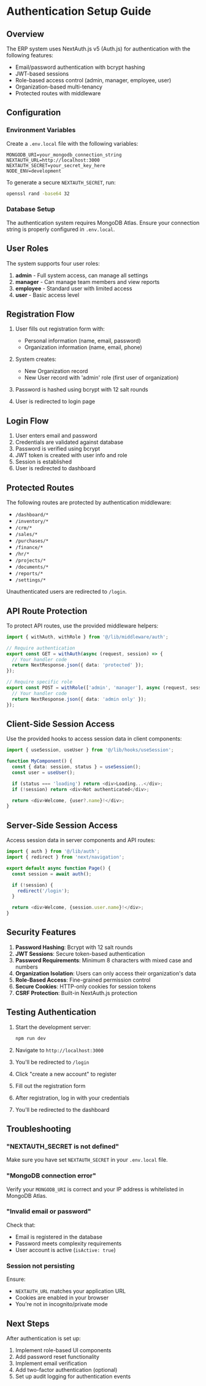 # Authentication Setup Guide

## Overview

The ERP system uses NextAuth.js v5 (Auth.js) for authentication with the following features:

- Email/password authentication with bcrypt hashing
- JWT-based sessions
- Role-based access control (admin, manager, employee, user)
- Organization-based multi-tenancy
- Protected routes with middleware

## Configuration

### Environment Variables

Create a `.env.local` file with the following variables:

```env
MONGODB_URI=your_mongodb_connection_string
NEXTAUTH_URL=http://localhost:3000
NEXTAUTH_SECRET=your_secret_key_here
NODE_ENV=development
```

To generate a secure `NEXTAUTH_SECRET`, run:

```bash
openssl rand -base64 32
```

### Database Setup

The authentication system requires MongoDB Atlas. Ensure your connection string is properly configured in `.env.local`.

## User Roles

The system supports four user roles:

1. **admin** - Full system access, can manage all settings
2. **manager** - Can manage team members and view reports
3. **employee** - Standard user with limited access
4. **user** - Basic access level

## Registration Flow

1. User fills out registration form with:
   - Personal information (name, email, password)
   - Organization information (name, email, phone)

2. System creates:
   - New Organization record
   - New User record with 'admin' role (first user of organization)

3. Password is hashed using bcrypt with 12 salt rounds

4. User is redirected to login page

## Login Flow

1. User enters email and password
2. Credentials are validated against database
3. Password is verified using bcrypt
4. JWT token is created with user info and role
5. Session is established
6. User is redirected to dashboard

## Protected Routes

The following routes are protected by authentication middleware:

- `/dashboard/*`
- `/inventory/*`
- `/crm/*`
- `/sales/*`
- `/purchases/*`
- `/finance/*`
- `/hr/*`
- `/projects/*`
- `/documents/*`
- `/reports/*`
- `/settings/*`

Unauthenticated users are redirected to `/login`.

## API Route Protection

To protect API routes, use the provided middleware helpers:

```typescript
import { withAuth, withRole } from '@/lib/middleware/auth';

// Require authentication
export const GET = withAuth(async (request, session) => {
  // Your handler code
  return NextResponse.json({ data: 'protected' });
});

// Require specific role
export const POST = withRole(['admin', 'manager'], async (request, session) => {
  // Your handler code
  return NextResponse.json({ data: 'admin only' });
});
```

## Client-Side Session Access

Use the provided hooks to access session data in client components:

```typescript
import { useSession, useUser } from '@/lib/hooks/useSession';

function MyComponent() {
  const { data: session, status } = useSession();
  const user = useUser();

  if (status === 'loading') return <div>Loading...</div>;
  if (!session) return <div>Not authenticated</div>;

  return <div>Welcome, {user?.name}!</div>;
}
```

## Server-Side Session Access

Access session data in server components and API routes:

```typescript
import { auth } from '@/lib/auth';
import { redirect } from 'next/navigation';

export default async function Page() {
  const session = await auth();

  if (!session) {
    redirect('/login');
  }

  return <div>Welcome, {session.user.name}!</div>;
}
```

## Security Features

1. **Password Hashing**: Bcrypt with 12 salt rounds
2. **JWT Sessions**: Secure token-based authentication
3. **Password Requirements**: Minimum 8 characters with mixed case and numbers
4. **Organization Isolation**: Users can only access their organization's data
5. **Role-Based Access**: Fine-grained permission control
6. **Secure Cookies**: HTTP-only cookies for session tokens
7. **CSRF Protection**: Built-in NextAuth.js protection

## Testing Authentication

1. Start the development server:
   ```bash
   npm run dev
   ```

2. Navigate to `http://localhost:3000`

3. You'll be redirected to `/login`

4. Click "create a new account" to register

5. Fill out the registration form

6. After registration, log in with your credentials

7. You'll be redirected to the dashboard

## Troubleshooting

### "NEXTAUTH_SECRET is not defined"

Make sure you have set `NEXTAUTH_SECRET` in your `.env.local` file.

### "MongoDB connection error"

Verify your `MONGODB_URI` is correct and your IP address is whitelisted in MongoDB Atlas.

### "Invalid email or password"

Check that:
- Email is registered in the database
- Password meets complexity requirements
- User account is active (`isActive: true`)

### Session not persisting

Ensure:
- `NEXTAUTH_URL` matches your application URL
- Cookies are enabled in your browser
- You're not in incognito/private mode

## Next Steps

After authentication is set up:

1. Implement role-based UI components
2. Add password reset functionality
3. Implement email verification
4. Add two-factor authentication (optional)
5. Set up audit logging for authentication events

